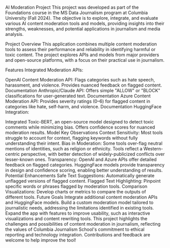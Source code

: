 AI Moderation Project
This project was developed as part of the Foundations course in the MS Data Journalism program at Columbia University (Fall 2024). The objective is to explore, integrate, and evaluate various AI content moderation tools and models, providing insights into their strengths, weaknesses, and potential applications in journalism and media analysis.

Project Overview
This application combines multiple content moderation tools to assess their performance and reliability in identifying harmful or toxic content. The project explores APIs and models from major providers and open-source platforms, with a focus on their practical use in journalism.

Features
Integrated Moderation APIs:

OpenAI Content Moderation API: Flags categories such as hate speech, harassment, and violence. Provides nuanced feedback on flagged content. Documentation
Anthropic/Claude API: Offers simple "ALLOW" or "BLOCK" classifications for user-generated text. Documentation
Azure Content Moderation API: Provides severity ratings (0–6) for flagged content in categories like hate, self-harm, and violence. Documentation
HuggingFace Integration:

Integrated Toxic-BERT, an open-source model designed to detect toxic comments while minimizing bias. Offers confidence scores for nuanced moderation results. Model
Key Observations
Context Sensitivity: Most tools struggle to account for context, flagging keywords without fully understanding their intent.
Bias in Moderation:
Some tools over-flag neutral mentions of identities, such as religion or ethnicity.
Tools reflect a Western-centric perspective, with better detection of widely-publicized conflicts over lesser-known ones.
Transparency:
OpenAI and Azure APIs offer detailed feedback on flagged categories.
HuggingFace models provide transparency in design and confidence scoring, enabling better understanding of results.
Potential Enhancements
Safe Text Suggestions: Automatically generate unflagged versions of flagged content.
Flagged Text Highlighting: Pinpoint specific words or phrases flagged by moderation tools.
Comparison Visualizations: Develop charts or metrics to compare the outputs of different tools.
Future Goals
Integrate additional content moderation APIs and HuggingFace models.
Build a custom moderation model tailored to journalistic needs, addressing the limitations identified in existing tools.
Expand the app with features to improve usability, such as interactive visualizations and content rewriting tools.
This project highlights the challenges and possibilities of content moderation in journalism, reflecting the values of Columbia Journalism School's commitment to ethical reporting and technology integration. Contributions and feedback are welcome to help improve the tool!

